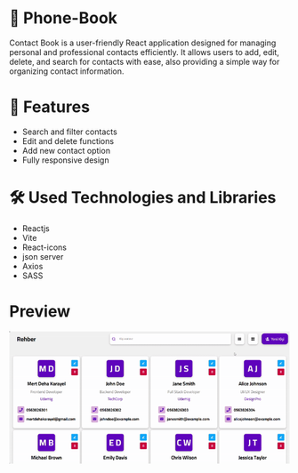 # 📓 Phone-Book

Contact Book is a user-friendly React application designed for managing personal and professional contacts efficiently. It allows users to add, edit, delete, and search for contacts with ease, also providing a simple way for organizing contact information.

# 🚀 Features

- Search and filter contacts
- Edit and delete functions
- Add new contact option
- Fully responsive design

# 🛠️ Used Technologies and Libraries

- Reactjs
- Vite
- React-icons
- json server
- Axios
- SASS

# Preview

![](phone-book_gif.gif)